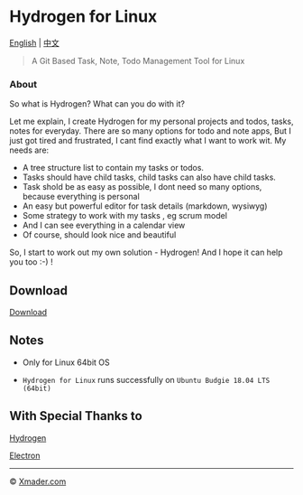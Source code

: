 # Hydrogen for Linux

[English](https://github.com/Xmader/hydrogen_linux) | [中文](https://coding.net/u/xmader/p/hydrogen_linux/git/blob/master/README_zh.md)

> A Git Based Task, Note, Todo Management Tool for Linux

### About

So what is Hydrogen? What can you do with it? 

Let me explain,  I create Hydrogen for my personal projects and todos, tasks, notes for everyday.  There are so many options for todo and note apps,  But I just got tired and frustrated, I cant find exactly what I want to work wit. My needs are:

* A tree structure list to contain my tasks or todos. 
* Tasks should have child tasks, child tasks can also have child tasks. 
* Task shold be as easy as possible, I dont need so many options, because everything is personal
* An easy but powerful editor for task details (markdown, wysiwyg)
* Some strategy to work with my tasks , eg scrum model
* And I can see everything in a calendar  view
* Of course, should look nice and beautiful

So, I start to work out my own solution -  Hydrogen!  And I hope it can help you too :-) !

## Download

[Download](https://xmader.oss-cn-shanghai.aliyuncs.com/hydrogen_linux-master.zip)

## Notes

* Only for Linux 64bit OS

* `Hydrogen for Linux` runs successfully on `Ubuntu Budgie 18.04 LTS (64bit)`

## With Special Thanks to

[Hydrogen](http://origingroup.tech)

[Electron](https://electronjs.org/)

---

© [Xmader.com](https://www.xmader.com/)